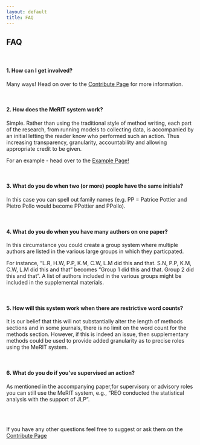 ```yaml
---
layout: default
title: FAQ
---
```



<h2>FAQ</h2>

<br>

<h4> 1. How can I get involved? </h4>

Many ways! Head on over to the [Contribute Page](https://eivimeycook.github.io/MeRIT/Contribute.html) for more information.

<br>

<h4> 2. How does the MeRIT system work? </h4>

Simple. Rather than using the traditional style of method writing, each part of the research, from running models to collecting data, is accompanied by an initial letting the reader know who performed such an action. Thus increasing transparency, granularity, accountability and allowing appropriate credit to be given.

For an example - head over to the [Example Page!](https://eivimeycook.github.io/MeRIT/Community_Examples.html)

<br>

<h4>  3. What do you do when two (or more) people have the same initials? </h4>

In this case you can spell out family names (e.g. PP = Patrice Pottier and Pietro Pollo would become PPottier and PPollo).

<br>

<h4>  4. What do you do when you have many authors on one paper? </h4>

In this circumstance you could create a group system where multiple authors are listed in the various large groups in which they particpated. 

For instance, “L.R, H.W, P.P, K.M, C.W, L.M did this and that. S.N, P.P, K.M, C.W, L.M did this and that” becomes “Group 1 did this and that. Group 2 did this and that”. A list of authors included in the various groups might be included in the supplemental materials.

<br>

<h4>  5. How will this system work when there are restrictive word counts? </h4>

It is our belief that this will not substantially alter the length of methods sections and in some journals, there is no limit on the word count for the methods section. However, if this is indeed an issue, then supplementary methods could be used to provide added granularity as to precise roles using the MeRIT system. 

<br>

<h4>  6. What do you do if you've supervised an action? </h4>

As mentioned in the accompanying paper,for supervisory or advisory roles you can still use the MeRIT system, e.g., “REO conducted the statistical analysis with the support of JLP”.

<br>

<br>


If you have any other questions feel free to suggest or ask them on the [Contribute Page](https://eivimeycook.github.io/MeRIT/Contribute.html)








